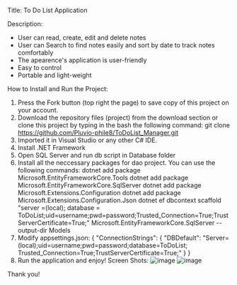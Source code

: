Title: To Do List Application

Description: 
  + User can read, create, edit and delete notes
  + User can Search to find notes easily and sort by date to track notes comfortably
  + The apearence's application is user-friendly
  + Easy to control
  + Portable and light-weight
    
How to Install and Run the Project:
1. Press the Fork button (top right the page) to save copy of this project on your account.
2. Download the repository files (project) from the download section or clone this project by typing in the bash the following command:
git clone https://github.com/Pluvio-phile8/ToDoList_Manager.git
3. Imported it in Visual Studio or any other C# IDE.
4. Install .NET Framework
5. Open SQL Server and run db script in Database folder
6. Install all the neccessary packages for dao project. You can use the following commands:
dotnet add package Microsoft.EntityFrameworkCore.Tools
dotnet add package Microsoft.EntityFrameworkCore.SqlServer
dotnet add package Microsoft.Extensions.Configuration
dotnet add package Microsoft.Extensions.Configuration.Json
dotnet ef dbcontext scaffold "server =(local); database = ToDoList;uid=username;pwd=password;Trusted_Connection=True;TrustServerCertificate=True;" Microsoft.EntityFrameworkCore.SqlServer --output-dir Models
8. Modify appsettings.json:
{
  "ConnectionStrings": {
    "DBDefault": "Server=(local);uid=username;pwd=password;database=ToDoList; Trusted_Connection=True;TrustServerCertificate=True;"
  }
}
9. Run the application and enjoy!
Screen Shots:
![image](https://github.com/user-attachments/assets/463c6f73-d6fd-4624-bba2-dcf994539d8a)
![image](https://github.com/user-attachments/assets/bc1a0b1a-aee3-4407-bd0e-813d8f069593)

Thank you!
